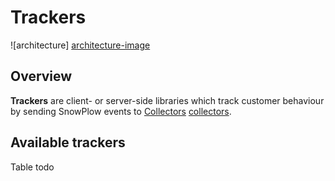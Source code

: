 # Trackers

![architecture] [architecture-image]

## Overview

**Trackers** are client- or server-side libraries which track customer behaviour by sending SnowPlow events to [Collectors] [collectors].

## Available trackers

Table todo

[architecture-image]: https://github.com/snowplow/snowplow/raw/master/1-trackers/1-trackers.png
[collectors]: https://github.com/snowplow/snowplow/tree/master/2-collectors